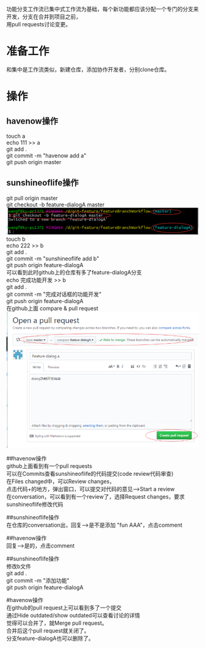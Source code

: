 功能分支工作流已集中式工作流为基础，每个新功能都应该分配一个专门的分支来开发，分支在合并到项目之前，    
用pull requests讨论变更。   

# 准备工作   
和集中是工作流类似，新建仓库，添加协作开发者，分别clone仓库。   

# 操作   
##  havenow操作   
touch a   
echo 111 >> a   
git add .   
git commit -m "havenow add a"   
git push origin master    

##  sunshineoflife操作    
git pull origin master    
git checkout -b feature-dialogA master    
![创建分支](https://github.com/havenow/my-git/blob/master/images/feature-branch-workflow/crete-feature.png)   
touch b   
echo 222 >> b   
git add .   
git commit -m "sunshineoflife add b"    
git push origin feature-dialogA   
可以看到此时github上的仓库有多了feature-dialogA分支    
echo 完成功能开发 >> b    
git add .   
git commit -m "完成对话框的功能开发"    
git push origin feature-dialogA   
在github上面 compare & pull request   
![](https://github.com/havenow/my-git/blob/master/images/feature-branch-workflow/crate%20pull%20request.png)

##havenow操作   
github上面看到有一个pull requests    
可以在Commits查看sunshineoflife的代码提交(code review代码审查)    
在Files changed中，可以Review changes，   
点击代码+的地方，弹出窗口，可以提交对代码的意见-->Start a review   
在conversation，可以看到有一个review了，选择Request changes，要求sunshineoflife修改代码   

##sunshineoflife操作    
在仓库的conversation出，回复-->是不是添加 "fun AAA"，点击comment    

##havenow操作   
回复-->是的，点击comment   

##sunshineoflife操作    
修改b文件   
git add .   
git commit -m "添加功能"    
git push origin feature-dialogA   

#havenow操作    
在github的pull request上可以看到多了一个提交   
通过Hide outdated/show outdated可以查看讨论的详情    
觉得可以合并了，就Merge pull request。    
合并后这个pull request就关闭了。    
分支feature-dialogA也可以删除了。    








